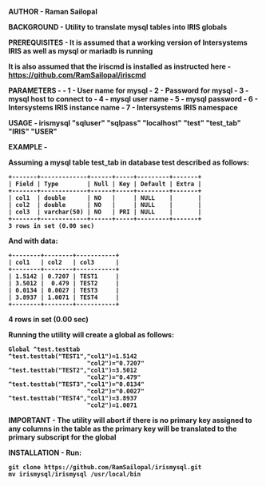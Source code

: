  <b>AUTHOR<b> - Raman Sailopal

 BACKGROUND - Utility to translate mysql tables into IRIS globals

 PREREQUISITES - It is assumed that a working version of Intersystems IRIS as well as mysql or mariadb is running

 It is also assumed that the iriscmd is installed as instructed here - https://github.com/RamSailopal/iriscmd

 PARAMETERS - 
            - 1 - User name for mysql
            - 2 - Password for mysql
            - 3 - mysql host to connect to
            - 4 - mysql user name
            - 5 - mysql password
            - 6 - Intersystems IRIS instance name
            - 7 - Intersystems IRIS namespace

 USAGE - irismysql "sqluser" "sqlpass" "localhost" "test" "test_tab" "IRIS" "USER"

 EXAMPLE - 

 Assuming a mysql table test_tab in database test described as follows:

    +-------+-------------+------+-----+---------+-------+
    | Field | Type        | Null | Key | Default | Extra |
    +-------+-------------+------+-----+---------+-------+
    | col1  | double      | NO   |     | NULL    |       |
    | col2  | double      | NO   |     | NULL    |       |
    | col3  | varchar(50) | NO   | PRI | NULL    |       |
    +-------+-------------+------+-----+---------+-------+
    3 rows in set (0.00 sec)

 And with data:

    +--------+--------+-----------+
    | col1   | col2   | col3      |
    +--------+--------+-----------+
    | 1.5142 | 0.7207 | TEST1     |
    | 3.5012 |  0.479 | TEST2     |
    | 0.0134 | 0.0027 | TEST3     |
    | 3.8937 | 1.0071 | TEST4     |
    +--------+--------+-----------+
4 rows in set (0.00 sec)

 Running the utility will create a global as follows:

    Global ^test.testtab
    ^test.testtab("TEST1","col1")=1.5142
                          "col2")="0.7207"
    ^test.testtab("TEST2","col1")=3.5012
                          "col2")="0.479"
    ^test.testtab("TEST3","col1")="0.0134"
                          "col2")="0.0027"
    ^test.testtab("TEST4","col1")=3.8937
                          "col2")=1.0071

 IMPORTANT - The utility will abort if there is no primary key assigned to any columns in the table as the primary key will be translated to the primary subscript for the global
       
 INSTALLATION - Run:

    git clone https://github.com/RamSailopal/irismysql.git
    mv irismysql/irismysql /usr/local/bin 	

    

